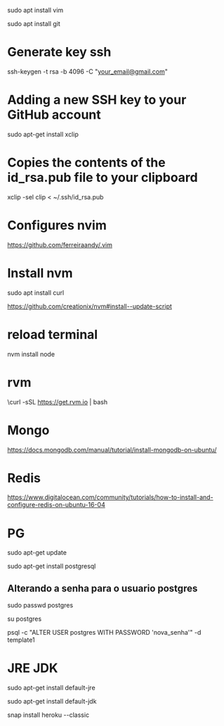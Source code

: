 sudo apt install vim

sudo apt install git

# Generate key ssh

ssh-keygen -t rsa -b 4096 -C "your_email@gmail.com"

# Adding a new SSH key to your GitHub account

sudo apt-get install xclip

# Copies the contents of the id_rsa.pub file to your clipboard
xclip -sel clip < ~/.ssh/id_rsa.pub

# Configures nvim
https://github.com/ferreiraandy/.vim

# Install nvm

sudo apt install curl

https://github.com/creationix/nvm#install--update-script

# reload terminal

nvm install node

# rvm

\curl -sSL https://get.rvm.io | bash

# Mongo

https://docs.mongodb.com/manual/tutorial/install-mongodb-on-ubuntu/

# Redis

https://www.digitalocean.com/community/tutorials/how-to-install-and-configure-redis-on-ubuntu-16-04

# PG

sudo apt-get update

sudo apt-get install postgresql

## Alterando a senha para o usuario postgres

sudo passwd postgres 

su postgres 

psql -c "ALTER USER postgres WITH PASSWORD 'nova_senha'" -d template1 

# JRE JDK

sudo apt-get install default-jre

sudo apt-get install default-jdk

snap install heroku --classic
